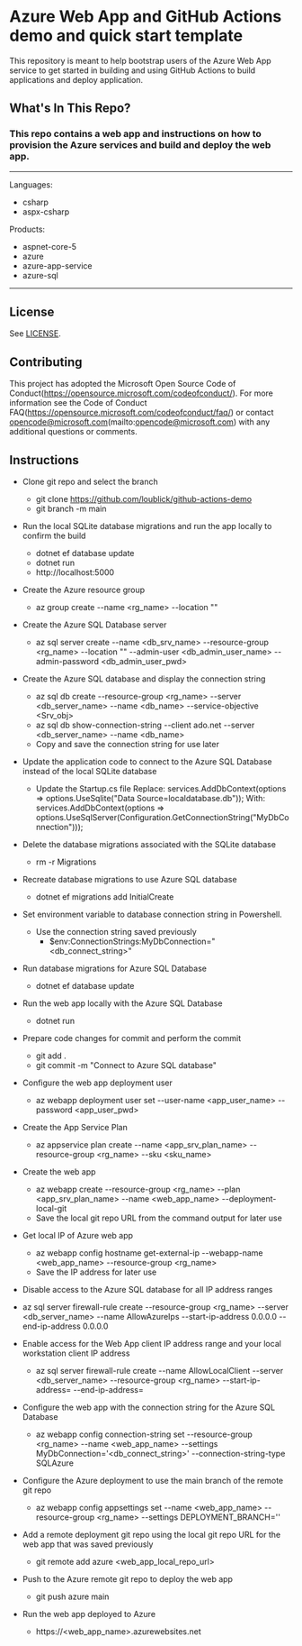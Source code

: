 # Azure Web App and GitHub Actions demo and quick start template

This repository is meant to help bootstrap users of the Azure Web App service to get started in building and using GitHub Actions to build applications and deploy application.

## What's In This Repo?

### This repo contains a web app and instructions on how to provision the Azure services and build and deploy the web app.
---
Languages:
- csharp
- aspx-csharp

Products:
- aspnet-core-5
- azure
- azure-app-service
- azure-sql
---

## License

See [LICENSE](LICENSE.md).

## Contributing

This project has adopted the Microsoft Open Source Code of Conduct(https://opensource.microsoft.com/codeofconduct/). For more information see the Code of Conduct FAQ(https://opensource.microsoft.com/codeofconduct/faq/) or contact opencode@microsoft.com(mailto:opencode@microsoft.com) with any additional questions or comments.

## Instructions

* Clone git repo and select the branch
    * git clone https://github.com/loublick/github-actions-demo
    * git branch -m main

* Run the local SQLite database migrations and run the app locally to confirm the build
  * dotnet ef database update
  * dotnet run
  * http://localhost:5000

* Create the Azure resource group
  * az group create --name <rg_name> --location "<location>"

* Create the Azure SQL Database server
  * az sql server create --name <db_srv_name> --resource-group <rg_name> --location "<location>" --admin-user <db_admin_user_name> --admin-password <db_admin_user_pwd>

* Create the Azure SQL database and display the connection string
  * az sql db create --resource-group <rg_name> --server <db_server_name> --name <db_name> --service-objective <Srv_obj>
  * az sql db show-connection-string --client ado.net --server <db_server_name> --name <db_name>
  * Copy and save the connection string for use later

* Update the application code to connect to the Azure SQL Database instead of the local SQLite database
  * Update the Startup.cs file
    Replace: services.AddDbContext<MyDatabaseContext>(options => options.UseSqlite("Data Source=localdatabase.db"));
    With: services.AddDbContext<MyDatabaseContext>(options => options.UseSqlServer(Configuration.GetConnectionString("MyDbConnection")));

* Delete the database migrations associated with the SQLite database
  * rm -r Migrations

* Recreate database migrations to use Azure SQL database
  * dotnet ef migrations add InitialCreate

* Set environment variable to database connection string in Powershell.
  * Use the connection string saved previously
    * $env:ConnectionStrings:MyDbConnection="<db_connect_string>"

* Run database migrations for Azure SQL Database
  * dotnet ef database update

* Run the web app locally with the Azure SQL Database
  * dotnet run

* Prepare code changes for commit and perform the commit
  * git add .
  * git commit -m "Connect to Azure SQL database"

* Configure the web app deployment user
  * az webapp deployment user set --user-name <app_user_name> --password <app_user_pwd>

* Create the App Service Plan
  * az appservice plan create --name <app_srv_plan_name> --resource-group <rg_name> --sku <sku_name>

* Create the web app
  * az webapp create --resource-group <rg_name> --plan <app_srv_plan_name> --name <web_app_name> --deployment-local-git
  * Save the local git repo URL from the command output for later use

* Get local IP of Azure web app
  * az webapp config hostname get-external-ip --webapp-name <web_app_name> --resource-group <rg_name>
  * Save the IP address for later use

* Disable access to the Azure SQL database for all IP address ranges
* az sql server firewall-rule create --resource-group <rg_name> --server <db_server_name> --name AllowAzureIps --start-ip-address 0.0.0.0 --end-ip-address 0.0.0.0

* Enable access for the Web App client IP address range and your local workstation client IP address
  * az sql server firewall-rule create --name AllowLocalClient --server <db_server_name> --resource-group <rg_name> --start-ip-address=<webapp-ip> --end-ip-address=<webapp-ip>

* Configure the web app with the connection string for the Azure SQL Database
  * az webapp config connection-string set --resource-group <rg_name> --name <web_app_name> --settings MyDbConnection='<db_connect_string>' --connection-string-type SQLAzure

* Configure the Azure deployment to use the main branch of the remote git repo
  * az webapp config appsettings set --name <web_app_name> --resource-group <rg_name> --settings DEPLOYMENT_BRANCH='<branch>'

* Add a remote deployment git repo using the local git repo URL for the web app that was saved previously
  * git remote add azure <web_app_local_repo_url>

* Push to the Azure remote git repo to deploy the web app
  * git push azure main

* Run the web app deployed to Azure
  * https://<web_app_name>.azurewebsites.net
